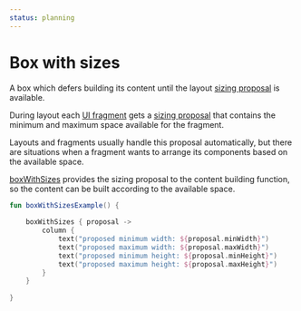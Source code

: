 ```yaml
---
status: planning
---
```


# Box with sizes

A box which defers building its content until the layout [sizing proposal](def://) is available.

During layout each [UI fragment](def://) gets a [sizing proposal](def://) that contains
the minimum and maximum space available for the fragment.

Layouts and fragments usually handle this proposal automatically, but there are situations
when a fragment wants to arrange its components based on the available space.

[boxWithSizes](fragment://) provides the sizing proposal to the content building function,
so the content can be built according to the available space.

```kotlin
fun boxWithSizesExample() {
    
    boxWithSizes { proposal -> 
        column {
            text("proposed minimum width: ${proposal.minWidth}")
            text("proposed maximum width: ${proposal.maxWidth}")
            text("proposed minimum height: ${proposal.minHeight}")
            text("proposed maximum height: ${proposal.maxHeight}")
        }
    }
    
}
```